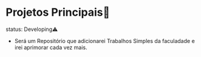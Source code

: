 <h1>Projetos Principais🚀</h1>
  status: Developing⚠️
  
* Será um Repositório que adicionarei Trabalhos Simples da faculadade e irei aprimorar cada vez mais.
